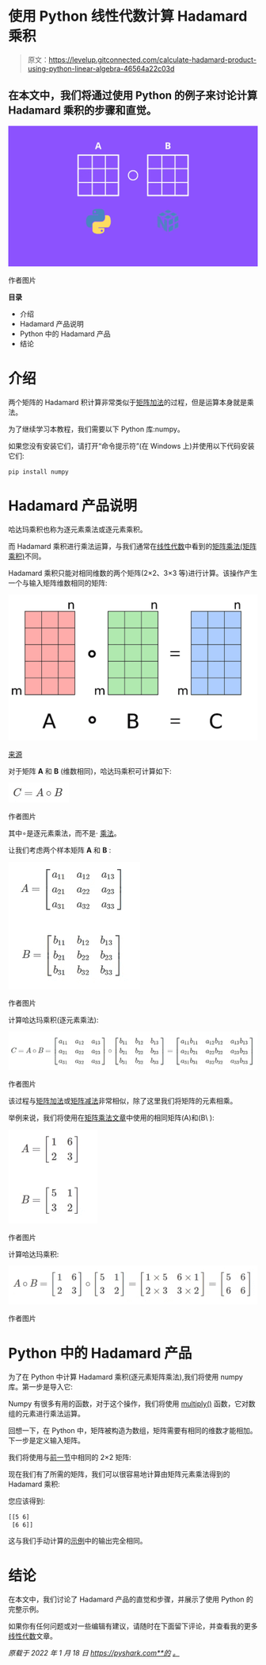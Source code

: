 # 使用 Python 线性代数计算 Hadamard 乘积

> 原文：<https://levelup.gitconnected.com/calculate-hadamard-product-using-python-linear-algebra-46564a22c03d>

## 在本文中，我们将通过使用 Python 的例子来讨论计算 Hadamard 乘积的步骤和直觉。

![](img/cd728732b52b19096091b0f2391d5080.png)

作者图片

**目录**

*   介绍
*   Hadamard 产品说明
*   Python 中的 Hadamard 产品
*   结论

# 介绍

两个矩阵的 Hadamard 积计算非常类似于[矩阵加法](https://pyshark.com/matrix-addition-explained-using-python/)的过程，但是运算本身就是乘法。

为了继续学习本教程，我们需要以下 Python 库:numpy。

如果您没有安装它们，请打开“命令提示符”(在 Windows 上)并使用以下代码安装它们:

```
pip install numpy
```

# Hadamard 产品说明

哈达玛乘积也称为逐元素乘法或逐元素乘积。

而 Hadamard 乘积进行乘法运算，与我们通常在[线性代数](https://pyshark.com/category/linear-algebra/)中看到的[矩阵乘法(矩阵乘积)](https://pyshark.com/matrix-multiplication-explained-using-python/)不同。

Hadamard 乘积只能对相同维数的两个矩阵(2×2、3×3 等)进行计算。该操作产生一个与输入矩阵维数相同的矩阵:

![](img/1254834d896a69ede9ced8b0d6a2b940.png)

[来源](https://en.wikipedia.org/wiki/Hadamard_product_(matrices)#/media/File:Hadamard_product_qtl1.svg)

对于矩阵 **A** 和 **B** (维数相同)，哈达玛乘积可计算如下:

![](img/24d09002c7d37203b549919fbe898527.png)

作者图片

其中∘是逐元素乘法，而不是⋅ [乘法](https://pyshark.com/matrix-multiplication-explained-using-python/)。

让我们考虑两个样本矩阵 **A** 和 **B** :

![](img/67d80bc1a9a7180820a37bcc9fc70ec4.png)

作者图片

计算哈达玛乘积(逐元素乘法):

![](img/271f84ece50514a2d22e43bb76d6287c.png)

作者图片

该过程与[矩阵加法](https://pyshark.com/matrix-addition-explained-using-python/)或[矩阵减法](https://pyshark.com/matrix-subtraction-explained-using-python/)非常相似，除了这里我们将矩阵的元素相乘。

举例来说，我们将使用在[矩阵乘法文章](https://pyshark.com/matrix-multiplication-explained-using-python/#matrix-multiplication-explained)中使用的相同矩阵\(A\)和\(B\ ):

![](img/a815068cbc6671a16d739d6f8232ad34.png)

作者图片

计算哈达玛乘积:

![](img/f9ca2617b294ffa37c86ea374ba86815.png)

作者图片

# Python 中的 Hadamard 产品

为了在 Python 中计算 Hadamard 乘积(逐元素矩阵乘法),我们将使用 numpy 库。第一步是导入它:

Numpy 有很多有用的函数，对于这个操作，我们将使用 [multiply()](https://numpy.org/doc/stable/reference/generated/numpy.add.html) 函数，它对数组的元素进行乘法运算。

回想一下，在 Python 中，矩阵被构造为数组，矩阵需要有相同的维数才能相加。下一步是定义输入矩阵。

我们将使用与[前一节](https://pyshark.com/calculate-hadamard-product-using-python/#hamadard-product-explained)中相同的 2×2 矩阵:

现在我们有了所需的矩阵，我们可以很容易地计算由矩阵元素乘法得到的 Hadamard 乘积:

您应该得到:

```
[[5 6]
 [6 6]]
```

这与我们手动计算的[示例](https://pyshark.com/calculate-hadamard-product-using-python/#hamadard-product-explained)中的输出完全相同。

# 结论

在本文中，我们讨论了 Hadamard 产品的直觉和步骤，并展示了使用 Python 的完整示例。

如果你有任何问题或对一些编辑有建议，请随时在下面留下评论，并查看我的更多[线性代数](https://pyshark.com/category/linear-algebra/)文章。

*原载于 2022 年 1 月 18 日 https://pyshark.com**的* [*。*](https://pyshark.com/calculate-hadamard-product-using-python/)